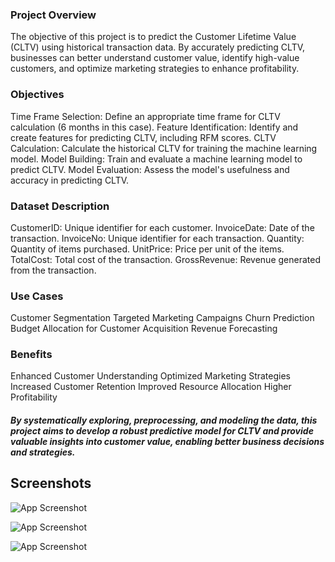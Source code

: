 ### Project Overview
The objective of this project is to predict the Customer Lifetime Value (CLTV) using historical transaction data. By accurately predicting CLTV, businesses can better understand customer value, identify high-value customers, and optimize marketing strategies to enhance profitability.

### Objectives
Time Frame Selection: Define an appropriate time frame for CLTV calculation (6 months in this case).
Feature Identification: Identify and create features for predicting CLTV, including RFM scores.
CLTV Calculation: Calculate the historical CLTV for training the machine learning model.
Model Building: Train and evaluate a machine learning model to predict CLTV.
Model Evaluation: Assess the model's usefulness and accuracy in predicting CLTV.

### Dataset Description
CustomerID: Unique identifier for each customer.
InvoiceDate: Date of the transaction.
InvoiceNo: Unique identifier for each transaction.
Quantity: Quantity of items purchased.
UnitPrice: Price per unit of the items.
TotalCost: Total cost of the transaction.
GrossRevenue: Revenue generated from the transaction.

### Use Cases
Customer Segmentation
Targeted Marketing Campaigns
Churn Prediction
Budget Allocation for Customer Acquisition
Revenue Forecasting

### Benefits
Enhanced Customer Understanding
Optimized Marketing Strategies
Increased Customer Retention
Improved Resource Allocation
Higher Profitability

##### By systematically exploring, preprocessing, and modeling the data, this project aims to develop a robust predictive model for CLTV and provide valuable insights into customer value, enabling better business decisions and strategies.
## Screenshots

![App Screenshot](https://www.kaggleusercontent.com/kf/31571301/eyJhbGciOiJkaXIiLCJlbmMiOiJBMTI4Q0JDLUhTMjU2In0..2ZsmIrSNdD-mAXCEucvc-Q.jujkeg0k084PwrtlwBriZrcz8jW3Jnrjj38gj8MZR5Pb8Icvbir_WLtUwDYYMZASBRDj_inIcNuFt1m8ycx7-Mxl-ZVWNJbGbXI8Q3VW5dHwKVeAbZrRQ47PgAODLpdIk7n9TL0GbmpuWgp7LGd0GxJzWVCMcSu2igvDHtl-RDG8J-Znh6uGWKltdshgMrYi7K8sbC5-cxnzDfh-TPw542ozDakFKJtDM3VJ4J-kcOGLKbvIyzq5SFgtk0cfARimv_Wry8lrAkuZ-dykVuN8k3loq4zGe3MtkvgJTUqWzXddHfCr4ofoSXM0cnqHzaNpvYamTMqW5-LgdiEQUcYtAHJ4z7z1Vdl6C65YFjhWOihDt33wxYqHBVkW6PWyCIGWzlmoGOx2eNEgxWnp69QgvUc8UowPiW1b0VH8Zj50L-Af0LhadDYw63BbBcpeCPgtZtuwfrrKbru3cNp7uBTU-GhVttjNaqSqRZQ79xTYAWoso7jm9qTmJxaK0rwQOsP1b-YKpWetCUQci72VuceQkCBaxEmRM2OX7CmlQPJHMj6DhBEJLFuVkEkZ9Gjhw6wVAfBJ79z81NoLpP8J03_MRcK3ozRZzAdaZE7jpEIqHJXH8MCDggL4Ej6zR4wkbiK3uIao2iIf46qDr-KU1oiwWUC_K8fspurkg4q3cA11ahI.lZg_O1zJi7eeqIxefH12_Q/__results___files/__results___50_1.png)

![App Screenshot](https://www.kaggleusercontent.com/kf/31571301/eyJhbGciOiJkaXIiLCJlbmMiOiJBMTI4Q0JDLUhTMjU2In0..2ZsmIrSNdD-mAXCEucvc-Q.jujkeg0k084PwrtlwBriZrcz8jW3Jnrjj38gj8MZR5Pb8Icvbir_WLtUwDYYMZASBRDj_inIcNuFt1m8ycx7-Mxl-ZVWNJbGbXI8Q3VW5dHwKVeAbZrRQ47PgAODLpdIk7n9TL0GbmpuWgp7LGd0GxJzWVCMcSu2igvDHtl-RDG8J-Znh6uGWKltdshgMrYi7K8sbC5-cxnzDfh-TPw542ozDakFKJtDM3VJ4J-kcOGLKbvIyzq5SFgtk0cfARimv_Wry8lrAkuZ-dykVuN8k3loq4zGe3MtkvgJTUqWzXddHfCr4ofoSXM0cnqHzaNpvYamTMqW5-LgdiEQUcYtAHJ4z7z1Vdl6C65YFjhWOihDt33wxYqHBVkW6PWyCIGWzlmoGOx2eNEgxWnp69QgvUc8UowPiW1b0VH8Zj50L-Af0LhadDYw63BbBcpeCPgtZtuwfrrKbru3cNp7uBTU-GhVttjNaqSqRZQ79xTYAWoso7jm9qTmJxaK0rwQOsP1b-YKpWetCUQci72VuceQkCBaxEmRM2OX7CmlQPJHMj6DhBEJLFuVkEkZ9Gjhw6wVAfBJ79z81NoLpP8J03_MRcK3ozRZzAdaZE7jpEIqHJXH8MCDggL4Ej6zR4wkbiK3uIao2iIf46qDr-KU1oiwWUC_K8fspurkg4q3cA11ahI.lZg_O1zJi7eeqIxefH12_Q/__results___files/__results___40_1.png)

![App Screenshot](https://www.kaggleusercontent.com/kf/31571301/eyJhbGciOiJkaXIiLCJlbmMiOiJBMTI4Q0JDLUhTMjU2In0..2ZsmIrSNdD-mAXCEucvc-Q.jujkeg0k084PwrtlwBriZrcz8jW3Jnrjj38gj8MZR5Pb8Icvbir_WLtUwDYYMZASBRDj_inIcNuFt1m8ycx7-Mxl-ZVWNJbGbXI8Q3VW5dHwKVeAbZrRQ47PgAODLpdIk7n9TL0GbmpuWgp7LGd0GxJzWVCMcSu2igvDHtl-RDG8J-Znh6uGWKltdshgMrYi7K8sbC5-cxnzDfh-TPw542ozDakFKJtDM3VJ4J-kcOGLKbvIyzq5SFgtk0cfARimv_Wry8lrAkuZ-dykVuN8k3loq4zGe3MtkvgJTUqWzXddHfCr4ofoSXM0cnqHzaNpvYamTMqW5-LgdiEQUcYtAHJ4z7z1Vdl6C65YFjhWOihDt33wxYqHBVkW6PWyCIGWzlmoGOx2eNEgxWnp69QgvUc8UowPiW1b0VH8Zj50L-Af0LhadDYw63BbBcpeCPgtZtuwfrrKbru3cNp7uBTU-GhVttjNaqSqRZQ79xTYAWoso7jm9qTmJxaK0rwQOsP1b-YKpWetCUQci72VuceQkCBaxEmRM2OX7CmlQPJHMj6DhBEJLFuVkEkZ9Gjhw6wVAfBJ79z81NoLpP8J03_MRcK3ozRZzAdaZE7jpEIqHJXH8MCDggL4Ej6zR4wkbiK3uIao2iIf46qDr-KU1oiwWUC_K8fspurkg4q3cA11ahI.lZg_O1zJi7eeqIxefH12_Q/__results___files/__results___24_0.png)


